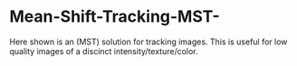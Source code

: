 # Mean-Shift-Tracking-MST-
Here shown is an (MST)  solution for tracking images. This is useful for low quality images of a discinct intensity/texture/color.
